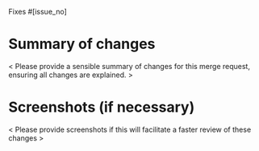 Fixes #[issue_no]

# Summary of changes

< Please provide a sensible summary of changes for this merge request, ensuring all changes are explained. >

# Screenshots (if necessary)

< Please provide screenshots if this will facilitate a faster review of these changes >
